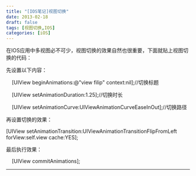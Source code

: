 ```yaml
---
title: "[IOS笔记]视图切换"
date: 2013-02-18
draft: false
tags: [视图切换,IOS]
categories: [iOS]
---
```


在IOS应用中多视图必不可少，视图切换的效果自然也很重要，下面就贴上视图切换的代码：

先设置以下内容：



    [UIView beginAnimations:@&#34;view filip&#34; context:nil];//切换标题 

    [UIView setAnimationDuration:1.25];//切换时长 

    [UIView setAnimationCurve:UIViewAnimationCurveEaseInOut];//切换路径 



再设置切换的效果：

[UIView setAnimationTransition:UIViewAnimationTransitionFlipFromLeft forView:self.view cache:YES]; 

最后执行效果： 

 

    [UIView commitAnimations]; 




 
- - -
 